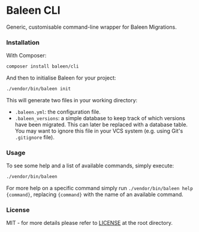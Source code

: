 # Baleen CLI

Generic, customisable command-line wrapper for Baleen Migrations.

### Installation

With Composer:

```bash
composer install baleen/cli
```

And then to initialise Baleen for your project:

```bash
./vendor/bin/baleen init
```

This will generate two files in your working directory: 
* `.baleen.yml`: the configuration file.
* `.baleen_versions`: a simple database to keep track of which versions have been migrated. This can later be replaced
 with a database table. You may want to ignore this file in your VCS system (e.g. using Git's `.gitignore` file).

### Usage

To see some help and a list of available commands, simply execute:

```bash
./vendor/bin/baleen
```

For more help on a specific command simply run `./vendor/bin/baleen help {command}`, replacing `{command}` with the name
of an available command.

### License
MIT - for more details please refer to [LICENSE](https://github.com/baleen/cli/blob/master/LICENSE) at the root 
directory.
